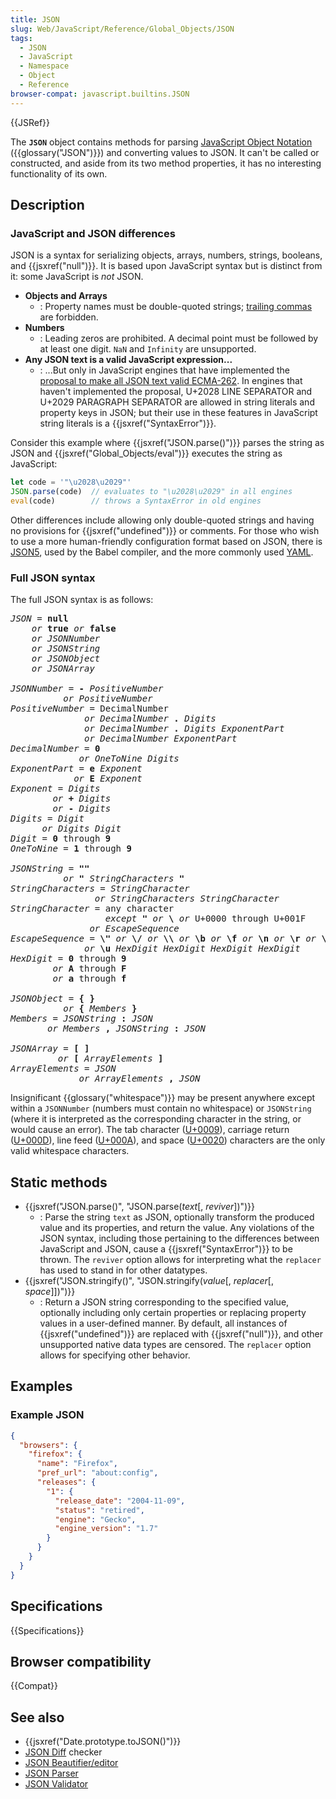 ```yaml
---
title: JSON
slug: Web/JavaScript/Reference/Global_Objects/JSON
tags:
  - JSON
  - JavaScript
  - Namespace
  - Object
  - Reference
browser-compat: javascript.builtins.JSON
---
```

{{JSRef}}

<span class="seoSummary">The <strong><code>JSON</code></strong> object contains
methods for parsing <a href="https://json.org/">JavaScript Object Notation</a>
({{glossary("JSON")}}) and converting values to JSON. It can't be called
or constructed, and aside from its two method properties, it has no interesting
functionality of its own.</span>

## Description

### JavaScript and JSON differences

JSON is a syntax for serializing objects, arrays, numbers, strings, booleans,
and {{jsxref("null")}}. It is based upon JavaScript syntax but is distinct
from it: some JavaScript is _not_ JSON.

- **Objects and Arrays**
  - : Property names must be double-quoted strings;
    [trailing commas](/en-US/docs/Web/JavaScript/Reference/Trailing_commas) are
    forbidden.
- **Numbers**
  - : Leading zeros are prohibited. A decimal point must be followed by at least
    one digit. `NaN` and `Infinity` are unsupported.
- **Any JSON text is a valid JavaScript expression...**
  - : ...But only in JavaScript engines that have implemented the
    [proposal to make all JSON text valid ECMA-262](https://github.com/tc39/proposal-json-superset).
    In engines that haven't implemented the proposal, U+2028 LINE SEPARATOR and
    U+2029 PARAGRAPH SEPARATOR are allowed in string literals and property keys
    in JSON; but their use in these features in JavaScript string literals is a
    {{jsxref("SyntaxError")}}.

Consider this example where {{jsxref("JSON.parse()")}} parses the
string as JSON and {{jsxref("Global_Objects/eval")}} executes the
string as JavaScript:

```js
let code = '"\u2028\u2029"'
JSON.parse(code)  // evaluates to "\u2028\u2029" in all engines
eval(code)        // throws a SyntaxError in old engines
```

Other differences include allowing only double-quoted strings and having no
provisions for {{jsxref("undefined")}} or comments. For those who wish
to use a more human-friendly configuration format based on JSON, there is
[JSON5](https://json5.org/), used by the Babel compiler, and the more commonly
used [YAML](https://en.wikipedia.org/wiki/YAML).

### Full JSON syntax

The full JSON syntax is as follows:

<pre class="brush: js"><var>JSON</var> = <strong>null</strong>
    <em>or</em> <strong>true</strong> <em>or</em> <strong>false</strong>
    <em>or</em> <var>JSONNumber</var>
    <em>or</em> <var>JSONString</var>
    <em>or</em> <var>JSONObject</var>
    <em>or</em> <var>JSONArray</var>

<var>JSONNumber</var> = <strong>-</strong> <var>PositiveNumber</var>
          <em>or</em> <var>PositiveNumber</var>
<var>PositiveNumber</var> = DecimalNumber
              <em>or</em> <var>DecimalNumber</var> <strong>.</strong> <var>Digits</var>
              <em>or</em> <var>DecimalNumber</var> <strong>.</strong> <var>Digits</var> <var>ExponentPart</var>
              <em>or</em> <var>DecimalNumber</var> <var>ExponentPart</var>
<var>DecimalNumber</var> = <strong>0</strong>
             <em>or</em> <var>OneToNine</var> <var>Digits</var>
<var>ExponentPart</var> = <strong>e</strong> <var>Exponent</var>
            <em>or</em> <strong>E</strong> <var>Exponent</var>
<var>Exponent</var> = <var>Digits</var>
        <em>or</em> <strong>+</strong> <var>Digits</var>
        <em>or</em> <strong>-</strong> <var>Digits</var>
<var>Digits</var> = <var>Digit</var>
      <em>or</em> <var>Digits</var> <var>Digit</var>
<var>Digit</var> = <strong>0</strong> through <strong>9</strong>
<var>OneToNine</var> = <strong>1</strong> through <strong>9</strong>

<var>JSONString</var> = <strong>""</strong>
          <em>or</em> <strong>"</strong> <var>StringCharacters</var> <strong>"</strong>
<var>StringCharacters</var> = <var>StringCharacter</var>
                <em>or</em> <var>StringCharacters</var> <var>StringCharacter</var>
<var>StringCharacter</var> = any character
                  <em>except</em> <strong>"</strong> <em>or</em> <strong>\</strong> <em>or</em> U+0000 through U+001F
               <em>or</em> <var>EscapeSequence</var>
<var>EscapeSequence</var> = <strong>\"</strong> <em>or</em> <strong>\/</strong> <em>or</em> <strong>\\</strong> <em>or</em> <strong>\b</strong> <em>or</em> <strong>\f</strong> <em>or</em> <strong>\n</strong> <em>or</em> <strong>\r</strong> <em>or</em> <strong>\t</strong>
              <em>or</em> <strong>\u</strong> <var>HexDigit</var> <var>HexDigit</var> <var>HexDigit</var> <var>HexDigit</var>
<var>HexDigit</var> = <strong>0</strong> through <strong>9</strong>
        <em>or</em> <strong>A</strong> through <strong>F</strong>
        <em>or</em> <strong>a</strong> through <strong>f</strong>

<var>JSONObject</var> = <strong>{</strong> <strong>}</strong>
          <em>or</em> <strong>{</strong> <var>Members</var> <strong>}</strong>
<var>Members</var> = <var>JSONString</var> <strong>:</strong> <var>JSON</var>
       <em>or</em> <var>Members</var> <strong>,</strong> <var>JSONString</var> <strong>:</strong> <var>JSON</var>

<var>JSONArray</var> = <strong>[</strong> <strong>]</strong>
         <em>or</em> <strong>[</strong> <var>ArrayElements</var> <strong>]</strong>
<var>ArrayElements</var> = <var>JSON</var>
             <em>or</em> <var>ArrayElements</var> <strong>,</strong> <var>JSON</var>
</pre>

Insignificant {{glossary("whitespace")}} may be present anywhere
except within a `JSONNumber` (numbers must contain no whitespace) or
`JSONString` (where it is interpreted as the corresponding character in the
string, or would cause an error). The tab character
([U+0009](http://unicode-table.com/en/0009/)), carriage return
([U+000D](http://unicode-table.com/en/000D/)), line feed
([U+000A](http://unicode-table.com/en/000A/)), and space
([U+0020](http://unicode-table.com/en/0020/)) characters are the only valid
whitespace characters.

## Static methods

- {{jsxref("JSON.parse()", "JSON.parse(<var>text</var>[, <var>reviver</var>])")}}
  - : Parse the string `text` as JSON, optionally transform the produced value
    and its properties, and return the value. Any violations of the JSON syntax,
    including those pertaining to the differences between JavaScript and JSON,
    cause a {{jsxref("SyntaxError")}} to be thrown. The `reviver` option
    allows for interpreting what the `replacer` has used to stand in for other
    datatypes.
- {{jsxref("JSON.stringify()", "JSON.stringify(<var>value</var>[,
    <var>replacer</var>[, <var>space</var>]])")}}
  - : Return a JSON string corresponding to the specified value, optionally
    including only certain properties or replacing property values in a
    user-defined manner. By default, all instances of
    {{jsxref("undefined")}} are replaced with {{jsxref("null")}},
    and other unsupported native data types are censored. The `replacer` option
    allows for specifying other behavior.

## Examples

### Example JSON

```json
{
  "browsers": {
    "firefox": {
      "name": "Firefox",
      "pref_url": "about:config",
      "releases": {
        "1": {
          "release_date": "2004-11-09",
          "status": "retired",
          "engine": "Gecko",
          "engine_version": "1.7"
        }
      }
    }
  }
}
```

## Specifications

{{Specifications}}

## Browser compatibility

{{Compat}}

## See also

- {{jsxref("Date.prototype.toJSON()")}}
- [JSON Diff](http://www.jsondiff.com/) checker
- [JSON Beautifier/editor](http://jsonbeautifier.org/)
- [JSON Parser](http://jsonparser.org/)
- [JSON Validator](https://tools.learningcontainer.com/json-validator/)
